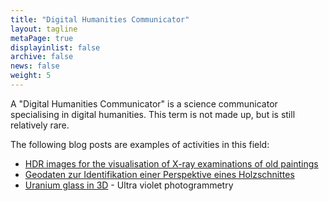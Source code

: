 ```yaml
---
title: "Digital Humanities Communicator"
layout: tagline
metaPage: true
displayinlist: false
archive: false
news: false
weight: 5
---
```


A "Digital Humanities Communicator" is a science communicator specialising in digital humanities. This term is not made up, but is still relatively rare.

The following blog posts are examples of activities in this field:

* [HDR images for the visualisation of X-ray examinations of old paintings](/en/post/hdr-radiography-visualisation/)
* [Geodaten zur Identifikation einer Perspektive eines Holzschnittes](/en/post/marmolada-woodcut/)
* [Uranium glass in 3D](/en/post/uv-photogrammetry/) - Ultra violet photogrammetry
